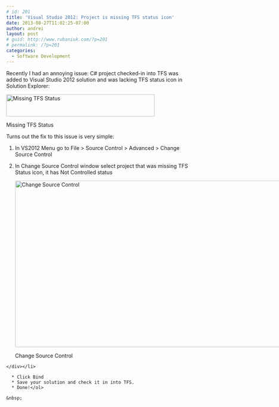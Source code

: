```yaml
---
# id: 201
title: 'Visual Studio 2012: Project is missing TFS status icon'
date: 2013-08-27T11:02:25-07:00
author: andrei
layout: post
# guid: http://www.rubaniuk.com/?p=201
# permalink: /?p=201
categories:
  - Software Development
---
```

Recently I had an annoying issue: C# project checked-in into TFS was added to Visual Studio 2012 solution and was lacking TFS status icon in Solution Explorer:

<div id="attachment_202" style="width: 408px" class="wp-caption aligncenter">
  <a href="http://www.rubaniuk.com/wp-content/uploads/2013/08/VisualStudio2012_NotInTFS.png" target="_blank"><img aria-describedby="caption-attachment-202" loading="lazy" class="size-full wp-image-202 " alt="Missing TFS Status" src="http://www.rubaniuk.com/wp-content/uploads/2013/08/VisualStudio2012_NotInTFS.png" width="398" height="59" srcset="https://www.rubaniuk.com/wp-content/uploads/2013/08/VisualStudio2012_NotInTFS.png 398w, https://www.rubaniuk.com/wp-content/uploads/2013/08/VisualStudio2012_NotInTFS-300x44.png 300w" sizes="(max-width: 398px) 100vw, 398px" /></a>
  
  <p id="caption-attachment-202" class="wp-caption-text">
    Missing TFS Status
  </p>
</div>

Turns out the fix to this issue is very simple:

  1. In VS2012 Menu go to File > Source Control > Advanced > Change Source Control
  2. In Change Source Control window select project that was missing TFS Status icon, it has Not Controlled status 
    <div id="attachment_203" style="width: 998px" class="wp-caption aligncenter">
      <a href="http://www.rubaniuk.com/wp-content/uploads/2013/08/VisualStudio2012_NotInTFS2.png" target="_blank"><img aria-describedby="caption-attachment-203" loading="lazy" class="size-full wp-image-203 " alt="Change Source Control" src="http://www.rubaniuk.com/wp-content/uploads/2013/08/VisualStudio2012_NotInTFS2.png" width="988" height="446" srcset="https://www.rubaniuk.com/wp-content/uploads/2013/08/VisualStudio2012_NotInTFS2.png 988w, https://www.rubaniuk.com/wp-content/uploads/2013/08/VisualStudio2012_NotInTFS2-300x135.png 300w, https://www.rubaniuk.com/wp-content/uploads/2013/08/VisualStudio2012_NotInTFS2-624x281.png 624w" sizes="(max-width: 988px) 100vw, 988px" /></a>
      
      <p id="caption-attachment-203" class="wp-caption-text">
        Change Source Control
      </p>
    </div></li> 
    
      * Click Bind
      * Save your solution and check it in into TFS.
      * Done!</ol> 
    
    &nbsp;